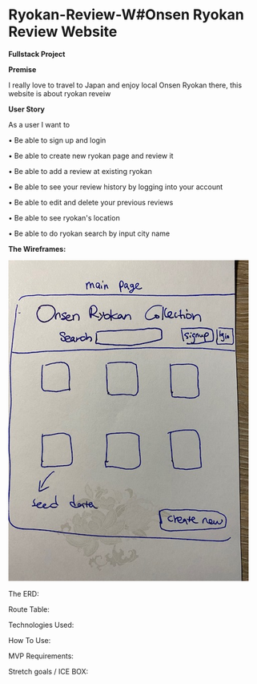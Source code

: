 # Ryokan-Review-W#Onsen Ryokan Review Website

**Fullstack Project**

**Premise**

I really love to travel to Japan and enjoy local Onsen Ryokan there, this website is about ryokan reveiw

**User Story**

As a user I want to

• Be able to sign up and login

• Be able to create new ryokan page and review it

• Be able to add a review at existing ryokan

• Be able to see your review history by logging into your account

• Be able to edit and delete your previous reviews

• Be able to see ryokan's location

• Be able to do ryokan search by input city name

**The Wireframes:**

![alt text](https://github.com/heysungj/Ryokan-Review-Website/blob/main/public/photos/main.jpg)

The ERD:

Route Table:

Technologies Used:

How To Use:

MVP Requirements:

Stretch goals / ICE BOX:
